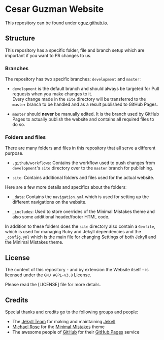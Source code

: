 [website]: https://cguz.github.io

<!-- Jekyll -->
[jekyll]: https://jekyllrb.com/
[jekyll-team]: https://jekyllrb.com/team/

<!-- Minimal Mistakes -->
[minimal-mistakes]: https://mmistakes.github.io/minimal-mistakes/
[mmistakes]: https://github.com/mmistakes

<!-- GitHub -->
[pages]: https://pages.github.com/
[github]: https://github.com

# Cesar Guzman Website

This repository can be found under [cguz.github.io][website].

## Structure
This repository has a specific folder, file and branch setup which are important if you want to PR changes to us.

### Branches
The repository has two specific branches: `development` and `master`:

* `development` is the default branch and should always be targeted for Pull requests when you make changes to it.  
Every change made in the `site` directory will be transferred to the `master` branch to be handled and as a result published to GitHub Pages.

* `master` should **never** be manually edited. It is the branch used by GitHub Pages to actually publish the website and contains all required files to do so.

### Folders and files
There are many folders and files in this repository that all serve a different purpose.

* `.github/workflows`: Contains the workflow used to push changes from `development`'s `site` directory over to the `master` branch for publishing.

* `site`: Contains additional folders and files used for the actual website.  

Here are a few more details and specifics about the folders:

* `_data`: Contains the `navigation.yml` which is used for setting up the different navigations on the website.

* `_includes`: Used to store overrides of the Minimal Mistakes theme and also some additional header/footer HTML code.

In addition to these folders does the `site` directory also contain a `Gemfile`, which is used for managing Ruby and Jekyll dependencies and the `_config.yml` which is the main file for changing Settings of both Jekyll and the Minimal Mistakes theme.

## License

The content of this repository - and by extension the Website itself - is licensed under the `GNU AGPL-v3.0` License.  

Please read the [LICENSE] file for more details.

## Credits

Special thanks and credits go to the following groups and people:

- The [Jekyll Team][jekyll-team] for making and maintaining [Jekyll]
- [Michael Rose][mmistakes] for the [Minimal Mistakes][minimal-mistakes] theme
- The awesome people of [GitHub] for their [GitHub Pages][pages] service
